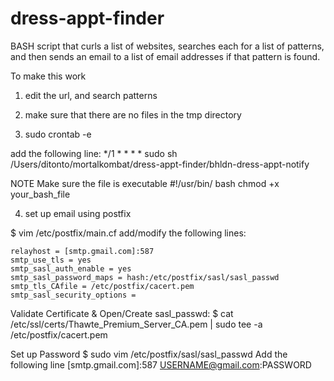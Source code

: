 dress-appt-finder
=================

BASH script that curls a list of websites, searches each for a list of patterns, and then sends an email to a list of email addresses if that pattern is found.


To make this work 
1. edit the url, and search patterns

2. make sure that there are no files in the tmp directory

3. sudo crontab -e 

add the following line:
*/1 * * * * sudo sh /Users/ditonto/mortalkombat/dress-appt-finder/bhldn-dress-appt-notify

NOTE Make sure the file is executable
#!/usr/bin/ bash
chmod +x your_bash_file

4. set up email using postfix

$ vim /etc/postfix/main.cf
add/modify the following lines:

	relayhost = [smtp.gmail.com]:587
	smtp_use_tls = yes
	smtp_sasl_auth_enable = yes
	smtp_sasl_password_maps = hash:/etc/postfix/sasl/sasl_passwd
	smtp_tls_CAfile = /etc/postfix/cacert.pem
	smtp_sasl_security_options =

Validate Certificate & Open/Create sasl_passwd:
	$ cat /etc/ssl/certs/Thawte_Premium_Server_CA.pem | sudo tee -a /etc/postfix/cacert.pem 
	
Set up Password
	$ sudo vim /etc/postfix/sasl/sasl_passwd
	Add the following line
		[smtp.gmail.com]:587 USERNAME@gmail.com:PASSWORD
